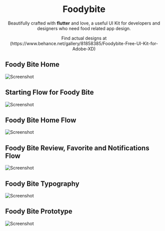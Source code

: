 <h1 align="center">
  Foodybite
</h1>

<p align="center">
   Beautifully crafted with <strong>flutter</strong> and love, a useful UI Kit for developers and designers 
who need food related app design.
</p>
<p align="center">
  Find actual designs at (https://www.behance.net/gallery/81858385/Foodybite-Free-UI-Kit-for-Adobe-XD)
</p>

## Foody Bite Home
![Screenshot](assets/screenshots/foody_bite_home.png "Foody Bite Home")

## Starting Flow for Foody Bite
![Screenshot](assets/screenshots/foody_bite_starting_flow.png "Starting Flow for Foody Bite")

## Foody Bite Home Flow
![Screenshot](assets/screenshots/foody_bite_home_flow.png "Foody Bite Home Flow")

## Foody Bite Review, Favorite and Notifications Flow
![Screenshot](assets/screenshots/foody_bite_review_favorite_notifications_flow.png "Foody Bite Review, Favorite and Notifications Flow")

## Foody Bite Typography
![Screenshot](assets/screenshots/foodybite_typography.png "Foody Bite Typography")

## Foody Bite Prototype
![Screenshot](assets/screenshots/foodybite_prototyping.png "Foody Bite Prototype")
